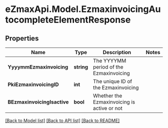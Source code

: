 
# eZmaxApi.Model.EzmaxinvoicingAutocompleteElementResponse

## Properties

Name | Type | Description | Notes
------------ | ------------- | ------------- | -------------
**YyyymmEzmaxinvoicing** | **string** | The YYYYMM period of the Ezmaxinvoicing | 
**PkiEzmaxinvoicingID** | **int** | The unique ID of the Ezmaxinvoicing | 
**BEzmaxinvoicingIsactive** | **bool** | Whether the Ezmaxinvoicing is active or not | 

[[Back to Model list]](../README.md#documentation-for-models)
[[Back to API list]](../README.md#documentation-for-api-endpoints)
[[Back to README]](../README.md)

